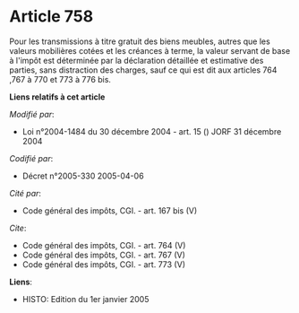# Article 758

Pour les transmissions à titre gratuit des biens meubles, autres que les valeurs mobilières cotées et les créances à terme,
la valeur servant de base à l'impôt est déterminée par la déclaration détaillée et estimative des parties, sans distraction
des charges, sauf ce qui est dit aux articles 764
,767 à 770 et 773 à 776 bis.

**Liens relatifs à cet article**

_Modifié par_:

  - Loi n°2004-1484 du 30 décembre 2004 - art. 15 () JORF 31 décembre 2004

_Codifié par_:

  - Décret n°2005-330 2005-04-06

_Cité par_:

  - Code général des impôts, CGI. - art. 167 bis (V)

_Cite_:

  - Code général des impôts, CGI. - art. 764 (V)
  - Code général des impôts, CGI. - art. 767 (V)
  - Code général des impôts, CGI. - art. 773 (V)

**Liens**:

  - HISTO: Edition du 1er janvier 2005

